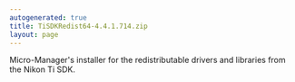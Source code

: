```yaml
---
autogenerated: true
title: TiSDKRedist64-4.4.1.714.zip
layout: page
---
```


Micro-Manager's installer for the redistributable drivers and libraries
from the Nikon Ti SDK.
